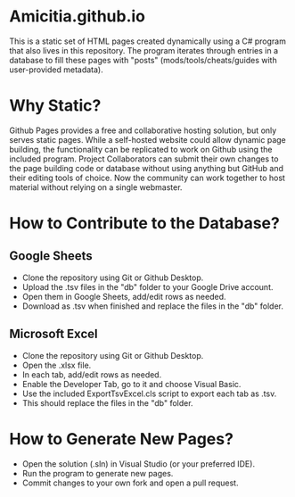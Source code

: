 # Amicitia.github.io
This is a static set of HTML pages created dynamically using a C# program that also lives in this repository.
The program iterates through entries in a database to fill these pages with "posts" (mods/tools/cheats/guides with user-provided metadata).

# Why Static?
Github Pages provides a free and collaborative hosting solution, but only serves static pages.
While a self-hosted website could allow dynamic page building, the functionality can be replicated to work on Github using the included program.
Project Collaborators can submit their own changes to the page building code or database without using anything but GitHub and their editing tools of choice.
Now the community can work together to host material without relying on a single webmaster.

# How to Contribute to the Database?
## Google Sheets
- Clone the repository using Git or Github Desktop.
- Upload the .tsv files in the "db" folder to your Google Drive account.
- Open them in Google Sheets, add/edit rows as needed.
- Download as .tsv when finished and replace the files in the "db" folder.
## Microsoft Excel
- Clone the repository using Git or Github Desktop.
- Open the .xlsx file.
- In each tab, add/edit rows as needed.
- Enable the Developer Tab, go to it and choose Visual Basic.
- Use the included ExportTsvExcel.cls script to export each tab as .tsv.
- This should replace the files in the "db" folder.

# How to Generate New Pages?
- Open the solution (.sln) in Visual Studio (or your preferred IDE).
- Run the program to generate new pages.
- Commit changes to your own fork and open a pull request.
